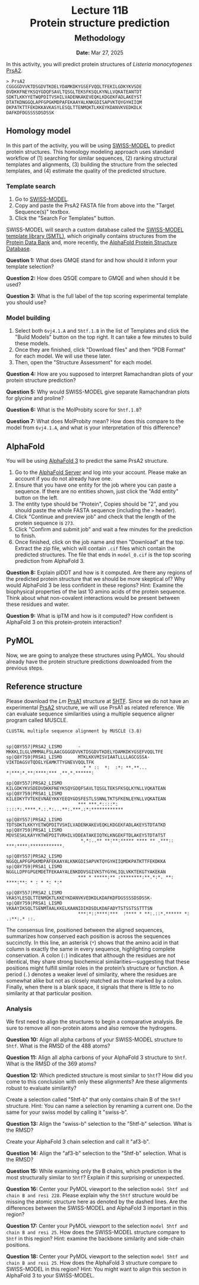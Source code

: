 <h1 style="margin-bottom: 0.4em; text-align: center;">
    <b>Lecture 11B</b><br>
    Protein structure prediction
</h1>
<h2 style="margin-top: 0.0em; text-align: center;">
    Methodology
</h2>
<p style="text-align: center;">
    <b>Date:</b> Mar 27, 2025
</p>

In this activity, you will predict protein structures of *Listeria monocytogenes* [PrsA2](https://www.uniprot.org/uniprotkb/Q8Y557/entry).

```text
> PrsA2
CGGGGDVVKTDSGDVTKDELYDAMKDKYGSEFVQQLTFEKILGDKYKVSDE
DVDKKFNEYKSQYGDQFSAVLTQSGLTEKSFKSQLKYNLLVQKATEANTDT
SDKTLKKYYETWQPDITVSHILVADENKAKEVEQKLKDGEKFADLAKEYST
DTATKDNGGQLAPFGPGKMDPAFEKAAYALKNKGDISAPVKTQYGYHIIQM
DKPATKTTFEKDKKAVKASYLESQLTTENMQKTLKKEYKDANVKVEDKDLK
DAFKDFDGSSSSDSDSSK
```

## Homology model

In this part of the activity, you will be using [SWISS-MODEL](https://doi.org/10.1093/nar/gky427) to predict protein structures.
This homology modeling approach uses standard workflow of (1) searching for similar sequences, (2) ranking structural templates and alignments, (3) building the structure from the selected templates, and (4) estimate the quality of the predicted structure.

### Template search

1.  Go to [SWISS-MODEL](https://swissmodel.expasy.org/interactive).
2.  Copy and paste the PrsA2 FASTA file from above into the "Target Sequence(s)" textbox.
3.  Click the "Search For Templates" button.

SWISS-MODEL will search a custom database called the [SWISS-MODEL template library (SMTL)](https://doi.org/10.1093/nar/gku340), which originally contains structures from the [Protein Data Bank](https://www.rcsb.org/) and, more recently, the [AlphaFold Protein Structure Database](https://swissmodel.expasy.org/docs/blog#afdbTemplates).

**Question 1:** What does GMQE stand for and how should it inform your template selection?

**Question 2:** How does QSQE compare to GMQE and when should it be used?

**Question 3:** What is the full label of the top scoring experimental template you should use?

### Model building

1.  Select both `6vj4.1.A` and `5htf.1.B` in the list of Templates and click the "Build Models" button on the top right.
    It can take a few minutes to build these models.
2.  Once they are finished, click "Download files" and then "PDB Format" for each model.
    We will use these later.
3.  Then, open the "Structure Assessment" for each model.

**Question 4:** How are you supposed to interpret Ramachandran plots of your protein structure prediction?

**Question 5:** Why would SWISS-MODEL give separate Ramachandran plots for glycine and proline?

**Question 6:** What is the MolProbity score for `5htf.1.B`?

**Question 7:** What does MolProbity mean?
How does this compare to the model from `6vj4.1.A`, and what is your interpretation of this difference?

## AlphaFold

You will be using [AlphaFold 3](https://doi.org/10.1038/s41586-024-07487-w) to predict the same PrsA2 structure.

1.  Go to the [AlphaFold Server](https://alphafoldserver.com/) and log into your account.
    Please make an account if you do not already have one.
2.  Ensure that you have one entity for the job where you can paste a sequence.
    If there are no entities shown, just click the "Add entity" button on the left.
3.  The entity type should be "Protein", Copies should be "2", and you should paste the whole FASTA sequence (including the `>` header).
4.  Click "Continue and preview job" and check that the length of the protein sequence is `273`.
5.  Click "Confirm and submit job" and wait a few minutes for the prediction to finish.
6.  Once finished, click on the job name and then "Download" at the top.
    Extract the zip file, which will contain `.cif` files which contain the predicted structures.
    The file that ends in `model_0.cif` is the top scoring prediction from AlphaFold 3.

**Question 8:** Explain plDDT and how is it computed.
Are there any regions of the predicted protein structure that we should be more skeptical of?
Why would AlphaFold 3 be less confident in these regions?
Hint: Examine the biophysical properties of the last 10 amino acids of the protein sequence.
Think about what non-covalent interactions would be present between these residues and water.

**Question 9:** What is ipTM and how is it computed?
How confident is AlphaFold 3 on this protein-protein interaction?

## PyMOL

Now, we are going to analyze these structures using PyMOL.
You should already have the protein structure predictions downloaded from the previous steps.

## Reference structure

Please download the *Lm* [PrsA1](https://www.uniprot.org/uniprotkb/Q8Y759/entry) structure at [5HTF](https://www.rcsb.org/structure/5HTF).
Since we do not have an experimental [PrsA2](https://www.uniprot.org/uniprotkb/Q8Y557/entry) structure, we will use PrsA1 as related reference.
We can evaluate sequence similarities using a multiple sequence aligner program called MUSCLE.

```text
CLUSTAL multiple sequence alignment by MUSCLE (3.8)


sp|Q8Y557|PRSA2_LISMO      -MKKKLILGLVMMMALFSLAACGGGGDVVKTDSGDVTKDELYDAMKDKYGSEFVQQLTFE
sp|Q8Y759|PRSA1_LISMO      MTKLKKVMISVIAATLLLLAGCGSSA-VIKTDAGSVTQDELYEAMKTTYGNEVVQQLTFK
                             * * ::  *:  :*: **.**... *:***:*.**:****:*** .**.*.******:

sp|Q8Y557|PRSA2_LISMO      KILGDKYKVSDEDVDKKFNEYKSQYGDQFSAVLTQSGLTEKSFKSQLKYNLLVQKATEAN
sp|Q8Y759|PRSA1_LISMO      KILEDKYTVTEKEVNAEYKKYEEQYGDSFESTLSSNNLTKTSFKENLEYNLLVQKATEAN
                           *** ***.*::::*: ::::*:.****.*.:.*:...**:.***.:*:************

sp|Q8Y557|PRSA2_LISMO      TDTSDKTLKKYYETWQPDITVSHILVADENKAKEVEQKLKDGEKFADLAKEYSTDTATKD
sp|Q8Y759|PRSA1_LISMO      MDVSESKLKAYYKTWEPDITVRHILVDDEATAKEIQTKLKNGEKFTDLAKEYSTDTATST
                            *.*:..** **:**:***** **** ** .***:: ***:****:************. 

sp|Q8Y557|PRSA2_LISMO      NGGQLAPFGPGKMDPAFEKAAYALKNKGDISAPVKTQYGYHIIQMDKPATKTTFEKDKKA
sp|Q8Y759|PRSA1_LISMO      NGGLLDPFGPGEMDETFEKAAYALENKDDVSGIVKSTYGYHLIQLVKKTEKGTYAKEKAN
                           *** * *****:** :********:**.*:*. **: ****:**: * : * *: *:*  

sp|Q8Y557|PRSA2_LISMO      VKASYLESQLTTENMQKTLKKEYKDANVKVEDKDLKDAFKDFDGSSSSDSDSSK-
sp|Q8Y759|PRSA1_LISMO      VKAAYIKSQLTSENMTAALKKELKAANIDIKDSDLKDAFADYTSTSSTSSTTTSN
                           ***:*::****:***  :**** * **:.::*.****** *: .:**:.* ::. 
```

The consensus line, positioned between the aligned sequences, summarizes how conserved each position is across the sequences succinctly.
In this line, an asterisk (`*`) shows that the amino acid in that column is exactly the same in every sequence, highlighting complete conservation.
A colon (`:`) indicates that although the residues are not identical, they share strong biochemical similarities—suggesting that these positions might fulfill similar roles in the protein’s structure or function.
A period (`.`) denotes a weaker level of similarity, where the residues are somewhat alike but not as closely matched as those marked by a colon.
Finally, when there is a blank space, it signals that there is little to no similarity at that particular position.

### Analysis

We first need to align the structures to begin a comparative analysis.
Be sure to remove all non-protein atoms and also remove the hydrogens.

**Question 10:** Align all alpha carbons of your SWISS-MODEL structure to `5htf`.
What is the RMSD of the 488 atoms?

**Question 11:** Align all alpha carbons of your AlphaFold 3 structure to `5htf`.
What is the RMSD of the 369 atoms?

**Question 12:** Which predicted structure is most similar to `5htf`?
How did you come to this conclusion with only these alignments?
Are these alignments robust to evaluate similarity?

Create a selection called "5htf-b" that only contains chain B of the `5htf` structure.
Hint: You can name a selection by renaming a current one.
Do the same for your swiss model by calling it "swiss-b".

**Question 13:** Align the "swiss-b" selection to the "5htf-b" selection.
What is the RMSD?

Create your AlphaFold 3 chain selection and call it "af3-b".

**Question 14:** Align the "af3-b" selection to the "5htf-b" selection.
What is the RMSD?

**Question 15:** While examining only the B chains, which prediction is the most structurally similar to `5htf`?
Explain if this surprising or unexpected.

**Question 16:** Center your PyMOL viewport to the selection `model 5htf and chain B and resi 228`.
Please explain why the `5htf` structure would be missing the atomic structure here as denoted by the dashed lines.
Are the differences between the SWISS-MODEL and AlphaFold 3 important in this region?

**Question 17:** Center your PyMOL viewport to the selection `model 5htf and chain B and resi 25`.
How does the SWISS-MODEL structure compare to `5htf` in this region?
Hint: examine the backbone similarity and side-chain positions.

**Question 18:** Center your PyMOL viewport to the selection `model 5htf and chain B and resi 25`.
How does the AlphaFold 3 structure compare to SWISS-MODEL in this region?
Hint: You might want to align this section in AlphaFold 3 to your SWISS-MODEL.
